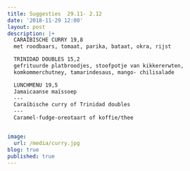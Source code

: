 ```yaml
---
title: Suggesties  29.11- 2.12
date: '2018-11-29 12:00'
layout: post
description: |+
  CARAÏBISCHE CURRY 19,8
  met roodbaars, tomaat, parika, bataat, okra, rijst

  TRINIDAD DOUBLES 15,2
  gefrituurde platbroodjes, stoofpotje van kikkererwten,
  komkommerchutney, tamarindesaus, mango- chilisalade

  LUNCHMENU 19,5
  Jamaicaanse maïssoep
  ---
  Caraïbische curry of Trinidad doubles
  ---
  Caramel-fudge-oreotaart of koffie/thee


image:
  url: /media/curry.jpg
blog: true
published: true
---
```



